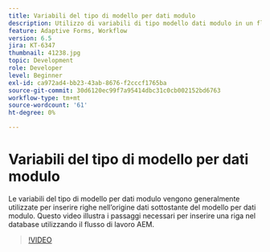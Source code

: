 ```yaml
---
title: Variabili del tipo di modello per dati modulo
description: Utilizzo di variabili di tipo modello dati modulo in un flusso di lavoro AEM.
feature: Adaptive Forms, Workflow
version: 6.5
jira: KT-6347
thumbnail: 41238.jpg
topic: Development
role: Developer
level: Beginner
exl-id: ca972ad4-bb23-43ab-8676-f2cccf1765ba
source-git-commit: 30d6120ec99f7a95414dbc31c0cb002152bd6763
workflow-type: tm+mt
source-wordcount: '61'
ht-degree: 0%

---
```


# Variabili del tipo di modello per dati modulo

Le variabili del tipo di modello per dati modulo vengono generalmente utilizzate per inserire righe nell’origine dati sottostante del modello per dati modulo. Questo video illustra i passaggi necessari per inserire una riga nel database utilizzando il flusso di lavoro AEM.



>[!VIDEO](https://video.tv.adobe.com/v/41238?quality=12&learn=on)
